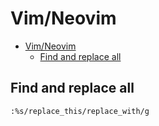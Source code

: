 # Vim/Neovim
<!--ts-->
* [Vim/Neovim](vim.md#vimneovim)
   * [Find and replace all](vim.md#find-and-replace-all)

<!-- Added by: runner, at: Mon Jun 14 08:33:10 UTC 2021 -->

<!--te-->

## Find and replace all
```vim
:%s/replace_this/replace_with/g
```
